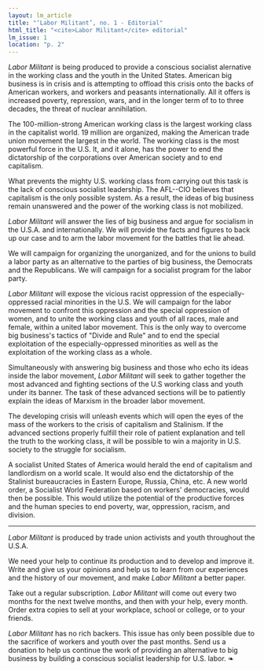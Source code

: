 ```yaml
---
layout: lm_article
title: "‘Labor Militant’, no. 1 - Editorial"
html_title: "<cite>Labor Militant</cite> editorial"
lm_issue: 1
location: "p. 2" 
---
```


<span class="drop-cap"><cite><span class="drop-cap__initial">L</span>abor Militant</cite> is</span>
being produced to provide a conscious socialist alernative in the working class and the youth in the United States.
American big business is in crisis and is attempting to offload this  crisis onto the backs of American workers,
and workers and peasants internationally. All it offers is increased poverty, repression, wars,
and in the longer term of to to three decades, the threat of nuclear annihilation.

The 100-million-strong American working class is the largest working class in the capitalist world.
19 million are organized, making the American trade union movement the largest in the world.
The working class is the most powerful force in the U.S.
It, and it alone, has the power to end the dictatorship of the corporations over American society and to end capitalism.

What prevents the mighty U.S. working class from carrying out this task is the lack of conscious socialist leadership.
The <abbr>AFL--CIO</abbr> believes that capitalism is the only possible system.
As a result, the ideas of big business remain unanswered and the power of the working class is not mobilized.

<cite>Labor Militant</cite> will answer the lies of big business and argue for socialism in the U.S.A. and internationally.
We will provide the facts and figures to back up our case and to arm the labor movement for the battles that lie ahead.

We will campaign for organizing the unorganized, and for the unions to build a labor party
as an alternative to the parties of big business, the Democrats and the Republicans.
We will campaign for a socialist program for the labor party.

<cite>Labor Militant</cite> will expose the vicious racist oppression of the especially-oppressed racial minorities in the U.S.
We will campaign for the labor movement to confront this oppression and the special oppression of women,
and to unite the working class and youth of all races, male and female, within a united labor movement.
This is the only way to overcome big business's tactics of "Divide and Rule" and to end the special exploitation
of the especially-oppressed minorities as well as the exploitation of the working class as a whole.

Simultaneously with answering big business and those who echo its ideas inside the labor movement,
<cite>Labor Militant</cite> will seek to gather together the most advanced and fighting sections of the U.S working class and youth under its banner.
The task of these advanced sections will be to patiently explain the ideas of Marxism in the broader labor movement.

The developing crisis will unleash events which will open the eyes of the mass of the workers to the crisis of capitalism and Stalinism.
If the advanced sections properly fulfill their role of patient explanation and tell the truth to the working class,
it will be possible to win a majority in U.S. society to the struggle for socialism.

A socialist United States of America would herald the end of capitalism and landlordism on a world scale.
It would also end the dictatorship of the Stalinist bureaucracies in Eastern Europe, Russia, China, etc.
A new world order, a Socialist World Federation based on workers' democracies, would then be possible.
This would utilize the potential of the productive forces and the human species to end poverty, war, oppression, racism, and division.

* * *

<cite>Labor Militant</cite> is produced by trade union activists and youth throughout the U.S.A.

We need your help to continue its production and to develop and improve it. Write and give us your opinions and help us to learn from our experiences and the history of our movement, and make <cite>Labor Militant</cite> a better paper.

Take out a regular subscription. <cite>Labor Militant</cite> will come out every two months for the next twelve months,
and then with your help, every month.
Order extra copies to sell at your workplace, school or college, or to your friends.

<cite>Labor Militant</cite> has no rich backers. This issue has only been possible due to the sacrifice of workers and youth
over the past months. Send us a donation to help us continue the work of providing an alternative to big business by
building a conscious socialist leadership for U.S. labor.&nbsp;❧